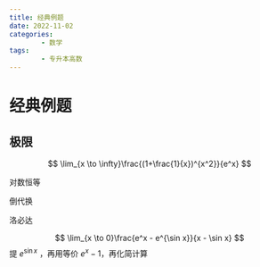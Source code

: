 ```yaml
---
title: 经典例题
date: 2022-11-02
categories:
        - 数学
tags:
        - 专升本高数
---
```


# 经典例题

## 极限

$$
\lim_{x \to \infty}\frac{(1+\frac{1}{x})^{x^2}}{e^x}
$$

对数恒等

倒代换

洛必达

$$
\lim_{x \to 0}\frac{e^x - e^{\sin x}}{x - \sin x}
$$
提 $e^{\sin x}$ ，再用等价 $e^x - 1$，再化简计算
